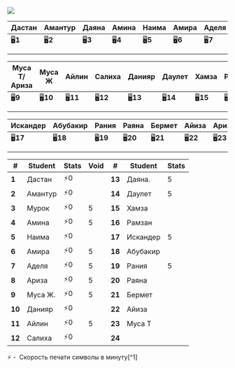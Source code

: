 ![](1-4/EMOJI)

| Дастан   | Амантур  | Даяна    | Амина    | Наима    | Амира    | Аделя    | Мурок    |
| -------- | -------- | -------- | -------- | -------- | -------- | -------- | -------- |
| 🖥️**1** | 🖥️**2** | 🖥️**3** | 🖥️**4** | 🖥️**5** | 🖥️**6** | 🖥️**7** | 🖥️**8** |
|          |          |          |          |          |          |          |          |
|          |          |          |          |          |          |          |          |

| Муса Т/Ариза | Муса Ж    | Айлин     | Салиха    | Данияр    | Даулет    | Хамза     | Рамзан    |
| ------------ | --------- | --------- | --------- | --------- | --------- | --------- | --------- |
| 🖥️**9**     | 🖥️**10** | 🖥️**11** | 🖥️**12** | 🖥️**13** | 🖥️**14** | 🖥️**15** | 🖥️**16** |
|              |           |           |           |           |           |           |           |
|              |           |           |           |           |           |           |           |

| Искандер  | Абубакир  | Рания     | Раяна     | Бермет    | Айиза     | Ариза     |
| --------- | --------- | --------- | --------- | --------- | --------- | --------- |
| 🖥️**17** | 🖥️**18** | 🖥️**19** | 🖥️**20** | 🖥️**21** | 🖥️**22** | 🖥️**23** |
|           |           |           |           |           |           |           |
|           |           |           |           |           |           |           |

| #      | Student | Stats | Void | #      | Student  | Stats |
| ------ | ------- | ----  | ---- | ------ | -------- | ----- |
| **1**  | Дастан  | ⚡$0$  |      | **13** | Даяна.   | 5     |
| **2**  | Амантур | ⚡$0$  |      | **14** | Даулет   | 5     |
| **3**  | Мурок   | ⚡$0$  | 5    | **15** | Хамза    |       |
| **4**  | Амина   | ⚡$0$  | 5    | **16** | Рамзан   |       |
| **5**  | Наима   | ⚡$0$  |      | **17** | Искандер | 5     |
| **6**  | Амира   | ⚡$0$  | 5    | **18** | Абубакир |       |
| **7**  | Аделя   | ⚡$0$  | 5    | **19** | Рания    | 5     |
| **8**  | Ариза   | ⚡$0$  | 5    | **20** | Раяна    |       |
| **9**  | Муса Ж. | ⚡$0$  | 5    | **21** | Бермет   |       |
| **10** | Данияр  | ⚡$0$  |      | **22** | Айиза    |       |
| **11** | Айлин   | ⚡$0$  | 5    | **23** | Муса Т   |       |
| **12** | Салиха  | ⚡$0$  |      | **24** |          |       |

⚡ -  Скорость печати символы в минуту[^1] 